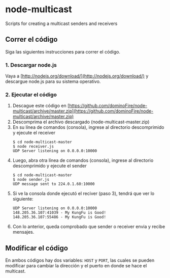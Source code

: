 node-multicast
==============

Scripts for creating a multicast senders and receivers


## Correr el código

Siga las siguientes instrucciones para correr el código.


### 1. Descargar node.js

Vaya a [http://nodejs.org/download/](http://nodejs.org/download/) y descargue node.js para su sistema operativo.


### 2. Ejecutar el código

1. Descague este código en [https://github.com/dominoFire/node-multicast/archive/master.zip](https://github.com/dominoFire/node-multicast/archive/master.zip)
2. Descomprima el archivo descargado (node-multicast-master.zip)
3. En su línea de comandos (consola), ingrese al directorio descomprimido y ejecute el receiver
    ```
    $ cd node-multicast-master
    $ node receiver.js
    UDP Server listening on 0.0.0.0:10000
    ```
4. Luego, abra otra línea de comandos (consola), ingrese al directorio descomprimido y ejecute el sender
    ```
    $ cd node-multicast-master
    $ node sender.js
    UDP message sent to 224.0.1.60:10000
    ```
5. Si ve la consola donde ejecutó el reciver (paso 3), tendrá que ver lo siguiente:
    ```
    UDP Server listening on 0.0.0.0:10000
    148.205.36.107:41039 - My KungFu is Good!
    148.205.36.107:55486 - My KungFu is Good!
    ```
6. Con lo anterior, queda comprobado que sender o receiver envia y recibe mensajes.


Modificar el código
----------
En ambos códigos hay dos variables: `HOST` y `PORT`, las cuales se pueden modificar para cambiar la dirección y el puerto en donde se hace el multicast.

